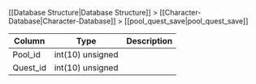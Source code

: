 [[Database Structure|Database Structure]] > [[Character-Database|Character-Database]] > [[pool_quest_save|pool_quest_save]]

Column | Type | Description
--- | --- | ---
Pool_id | int(10) unsigned | 
Quest_id | int(10) unsigned | 
